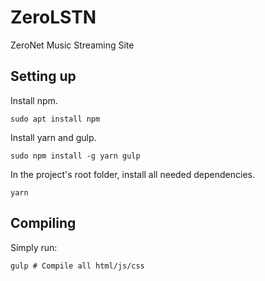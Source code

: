 # ZeroLSTN

ZeroNet Music Streaming Site

## Setting up

Install npm.

```
sudo apt install npm
```

Install yarn and gulp.

```
sudo npm install -g yarn gulp
```

In the project's root folder, install all needed dependencies.

```
yarn
```

## Compiling

Simply run:

```
gulp # Compile all html/js/css
```